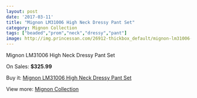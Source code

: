 ```yaml
---
layout: post
date: '2017-03-11'
title: "Mignon LM31006 High Neck Dressy Pant Set"
category: Mignon Collection
tags: ["beaded","prom","neck","dressy","pant"]
image: http://img.princessan.com/26912-thickbox_default/mignon-lm31006-high-neck-dressy-pant-set.jpg
---
```

Mignon LM31006 High Neck Dressy Pant Set

On Sales: **$325.99**
<a href="https://www.princessan.com/en/12322-mignon-lm31006-high-neck-dressy-pant-set.html"><amp-img layout="responsive" width="600" height="600" src="//img.princessan.com/26912-thickbox_default/mignon-lm31006-high-neck-dressy-pant-set.jpg" alt="Mignon LM31006 High Neck Dressy Pant Set 0" /></a>
<a href="https://www.princessan.com/en/12322-mignon-lm31006-high-neck-dressy-pant-set.html"><amp-img layout="responsive" width="600" height="600" src="//img.princessan.com/26913-thickbox_default/mignon-lm31006-high-neck-dressy-pant-set.jpg" alt="Mignon LM31006 High Neck Dressy Pant Set 1" /></a>

Buy it: [Mignon LM31006 High Neck Dressy Pant Set](https://www.princessan.com/en/12322-mignon-lm31006-high-neck-dressy-pant-set.html "Mignon LM31006 High Neck Dressy Pant Set")

View more: [Mignon Collection](https://www.princessan.com/en/88- "Mignon Collection")